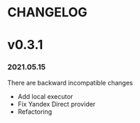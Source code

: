 # CHANGELOG

# v0.3.1 
### 2021.05.15 
There are backward incompatible changes

- Add local executor
- Fix Yandex Direct provider
- Refactoring